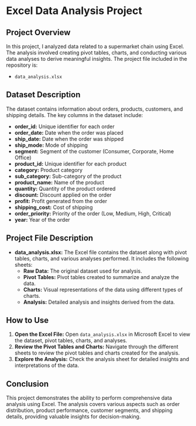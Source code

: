 # Excel Data Analysis Project

## Project Overview

In this project, I analyzed data related to a supermarket chain using Excel. The analysis involved creating pivot tables, charts, and conducting various data analyses to derive meaningful insights. The project file included in the repository is:

- `data_analysis.xlsx`

## Dataset Description

The dataset contains information about orders, products, customers, and shipping details. The key columns in the dataset include:

- **order_id:** Unique identifier for each order
- **order_date:** Date when the order was placed
- **ship_date:** Date when the order was shipped
- **ship_mode:** Mode of shipping
- **segment:** Segment of the customer (Consumer, Corporate, Home Office)
- **product_id:** Unique identifier for each product
- **category:** Product category
- **sub_category:** Sub-category of the product
- **product_name:** Name of the product
- **quantity:** Quantity of the product ordered
- **discount:** Discount applied on the order
- **profit:** Profit generated from the order
- **shipping_cost:** Cost of shipping
- **order_priority:** Priority of the order (Low, Medium, High, Critical)
- **year:** Year of the order

## Project File Description

- **data_analysis.xlsx:** The Excel file contains the dataset along with pivot tables, charts, and various analyses performed. It includes the following sheets:
  - **Raw Data:** The original dataset used for analysis.
  - **Pivot Tables:** Pivot tables created to summarize and analyze the data.
  - **Charts:** Visual representations of the data using different types of charts.
  - **Analysis:** Detailed analysis and insights derived from the data.

## How to Use

1. **Open the Excel File:** Open `data_analysis.xlsx` in Microsoft Excel to view the dataset, pivot tables, charts, and analyses.
2. **Review the Pivot Tables and Charts:** Navigate through the different sheets to review the pivot tables and charts created for the analysis.
3. **Explore the Analysis:** Check the analysis sheet for detailed insights and interpretations of the data.

## Conclusion

This project demonstrates the ability to perform comprehensive data analysis using Excel. The analysis covers various aspects such as order distribution, product performance, customer segments, and shipping details, providing valuable insights for decision-making.
